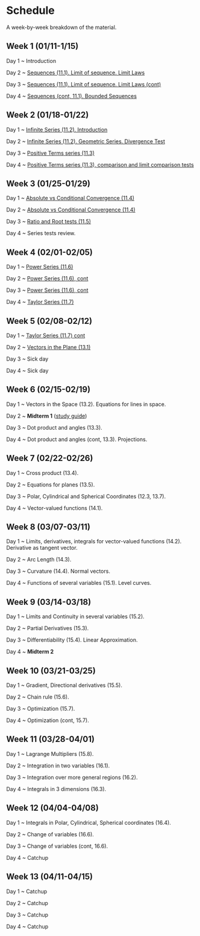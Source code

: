 # Schedule

A week-by-week breakdown of the material.

## Week  1 (01/11-1/15)

Day 1
  ~ Introduction

Day 2
  ~ [Sequences (11.1). Limit of sequence. Limit Laws](notes/sequences.md)

Day 3
  ~ [Sequences (11.1). Limit of sequence. Limit Laws (cont)](notes/sequences.md)

Day 4
  ~ [Sequences (cont, 11.1). Bounded Sequences](notes/sequences_bounded.md)

## Week  2 (01/18-01/22)

Day 1
  ~ [Infinite Series (11.2). Introduction](notes/series_intro.md)

Day 2
  ~ [Infinite Series (11.2). Geometric Series. Divergence Test](notes/series_intro.md)

Day 3
  ~ [Positive Terms series (11.3)](notes/series_positive.md)

Day 4
  ~ [Positive Terms series (11.3), comparison and limit comparison tests](notes/series_positive.md)

## Week  3 (01/25-01/29)

Day 1
  ~ [Absolute vs Conditional Convergence (11.4)](notes/series_conditional.md)


Day 2
  ~ [Absolute vs Conditional Convergence (11.4)](notes/series_conditional.md)

Day 3
  ~ [Ratio and Root tests (11.5)](notes/series_root.md)

Day 4
  ~ Series tests review.

## Week  4 (02/01-02/05)

Day 1
  ~ [Power Series (11.6)](notes/series_power.md)

Day 2
  ~ [Power Series (11.6), cont](notes/series_power.md)

Day 3
  ~ [Power Series (11.6), cont](notes/series_power.md)

Day 4
  ~ [Taylor Series (11.7)](notes/series_taylor.md)

## Week  5 (02/08-02/12)

Day 1
  ~ [Taylor Series (11.7) cont](notes/series_taylor.md)

Day 2
  ~ [Vectors in the Plane (13.1)](notes/vectors.md)

Day 3
  ~ Sick day

Day 4
  ~ Sick day

## Week  6 (02/15-02/19)

Day 1
  ~ Vectors in the Space (13.2). Equations for lines in space.

Day 2
  ~ **Midterm 1**  ([study guide](notes/midterm1_study_guide.md))

Day 3
  ~ Dot product and angles (13.3).

Day 4
  ~ Dot product and angles (cont, 13.3). Projections.

## Week  7 (02/22-02/26)

Day 1
  ~ Cross product (13.4).

Day 2
  ~ Equations for planes (13.5).

Day 3
  ~ Polar, Cylindrical and Spherical Coordinates (12.3, 13.7).

Day 4
  ~ Vector-valued functions (14.1).

## Week  8 (03/07-03/11)

Day 1
  ~ Limits, derivatives, integrals for vector-valued functions (14.2). Derivative as tangent vector.

Day 2
  ~ Arc Length (14.3).

Day 3
  ~ Curvature (14.4). Normal vectors.

Day 4
  ~ Functions of several variables (15.1). Level curves.

## Week  9 (03/14-03/18)

Day 1
  ~ Limits and Continuity in several variables (15.2).

Day 2
  ~ Partial Derivatives (15.3).

Day 3
  ~ Differentiability (15.4). Linear Approximation.

Day 4
  ~ **Midterm 2**

## Week 10 (03/21-03/25)

Day 1
  ~ Gradient, Directional derivatives (15.5).

Day 2
  ~ Chain rule (15.6).

Day 3
  ~ Optimization (15.7).

Day 4
  ~ Optimization (cont, 15.7).

## Week 11 (03/28-04/01)

Day 1
  ~ Lagrange Multipliers (15.8).

Day 2
  ~ Integration in two variables (16.1).

Day 3
  ~ Integration over more general regions (16.2).

Day 4
  ~ Integrals in 3 dimensions (16.3).

## Week 12 (04/04-04/08)

Day 1
  ~ Integrals in Polar, Cylindrical, Spherical coordinates (16.4).

Day 2
  ~ Change of variables (16.6).

Day 3
  ~ Change of variables (cont, 16.6).

Day 4
  ~ Catchup

## Week 13 (04/11-04/15)

Day 1
  ~ Catchup

Day 2
  ~ Catchup

Day 3
  ~ Catchup

Day 4
  ~ Catchup
